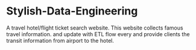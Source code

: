 # Stylish-Data-Engineering
A travel hotel/flight ticket search website. This website collects famous travel information. and update with ETL flow every and provide clients the transit information from airport to the hotel.
